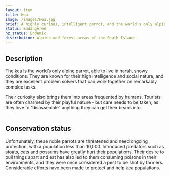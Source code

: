 ```yaml
---
layout: item
title: Kea
image: /images/kea.jpg
brief: A highly curious, intelligent parrot, and the world's only alpine parrot
status: Endangered
nz_status: Endemic
distribution: Alpine and forest areas of the South Island
---
```


## Description 
The kea is the world’s only alpine parrot, able to live in harsh, snowy conditions. They are known for their high intelligence and social nature, and they are excellent problem solvers that can work together on remarkably complex tasks.

Their curiosity also brings them into areas frequented by humans. Tourists are often charmed by their playful nature - but care needs to be taken, as they love to “disassemble” anything they can get their beaks into.  
<br>
## Conservation status

Unfortunately, these noble parrots are threatened and need ongoing protection, with a population less than 10,000. Introduced predators such as stoats, cats and possums have greatly hurt their populations. Their desire to pull things apart and eat has also led to them consuming poisons in their environments, and they were once considered a pest to be shot by farmers. Considerable efforts have been made to protect and help kea populations.
